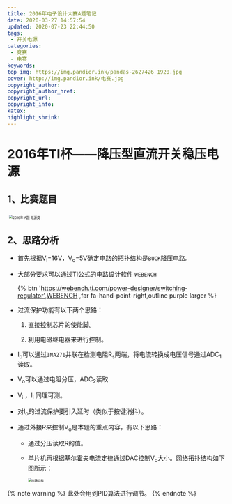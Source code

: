 ```yaml
---
title: 2016年电子设计大赛A题笔记
date: 2020-03-27 14:57:54
updated: 2020-07-23 22:44:50
tags:
 - 开关电源
categories:
 - 竞赛
 - 电赛
keywords:
top_img: https://img.pandior.ink/pandas-2627426_1920.jpg
cover: http://img.pandior.ink/电赛.jpg
copyright_author: 
copyright_author_href: 
copyright_url: 
copyright_info: 
katex:
highlight_shrink:
---
```


# 2016年TI杯——降压型直流开关稳压电源
## 1、比赛题目

<img src="https://img-pandior.oss-cn-hangzhou.aliyuncs.com/image/2016%20a.jpg?x-oss-process=style/mark" alt="" style="zoom:50%;" />

<img src="https://img-pandior.oss-cn-hangzhou.aliyuncs.com/image/2016%20aa.jpg?x-oss-process=style/mark" alt="2016年 A题 电源类" style="zoom:53%;" />

## 2、思路分析

* 首先根据V<sub>i</sub>=16V，V<sub>o</sub>=5V确定电路的拓扑结构是`BUCK`降压电路。

* 大部分要求可以通过TI公式的电路设计软件 `WEBENCH` 

  {% btn 'https://webench.ti.com/power-designer/switching-regulator',WEBENCH ,far fa-hand-point-right,outline purple larger %}

* 过流保护功能有以下两个思路：

  1. 直接控制芯片的使能脚。

  2. 利用电磁继电器来进行控制。

* I<sub>o</sub>可以通过`INA271`并联在检测电阻R<sub>s</sub>两端，将电流转换成电压信号通过ADC<sub>1</sub>读取。

* V<sub>o</sub>可以通过电阻分压，ADC<sub>2</sub>读取

* V<sub>i</sub> ，I<sub>i</sub> 同理可测。

* 对I<sub>o</sub>的过流保护要引入延时（类似于按键消抖）。

* 通过外接R来控制V<sub>o</sub>是本题的重点内容，有以下思路：

  * 通过分压读取R的值。

  * 单片机再根据基尔霍夫电流定律通过DAC控制V<sub>o</sub>大小。网络拓扑结构如下图所示：

    <img src="https://img-pandior.oss-cn-hangzhou.aliyuncs.com/image/%E8%A7%A3%E9%A2%981.jpg" alt="电路结构" style="zoom:50%;" />

{% note warning %}
此处会用到PID算法进行调节。
{% endnote %}

